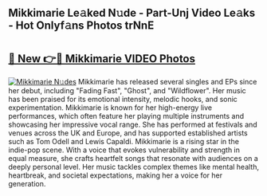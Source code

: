 ## Mikkimarie Le𝚊ked N𝚞de - Part-Unj Video Le𝚊ks - Hot Onlyf𝚊ns Photos trNnE

# <h2><a href="http://ab40166.deff.icu/?id=Mikkimarie">🔗 New 👉🔴 Mikkimarie VIDEO Photos</a></h2>

[![Mikkimarie N𝚞des](https://i.imgur.com/rIISA9y.gif)](http://ab40166.deff.icu/?id=Mikkimarie)
Mikkimarie has released several singles and EPs since her debut, including "Fading Fast", "Ghost", and "Wildflower". Her music has been praised for its emotional intensity, melodic hooks, and sonic experimentation. Mikkimarie is known for her high-energy live performances, which often feature her playing multiple instruments and showcasing her impressive vocal range. She has performed at festivals and venues across the UK and Europe, and has supported established artists such as Tom Odell and Lewis Capaldi. Mikkimarie is a rising star in the indie-pop scene. With a voice that evokes vulnerability and strength in equal measure, she crafts heartfelt songs that resonate with audiences on a deeply personal level. Her music tackles complex themes like mental health, heartbreak, and societal expectations, making her a voice for her generation.
